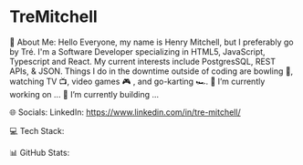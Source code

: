 # TreMitchell

💫 About Me: Hello Everyone, my name is Henry Mitchell, but I preferably go by Tré. I'm a Software Developer specializing in HTML5, JavaScript, Typescript and React. My current interests include PostgresSQL, REST APIs, & JSON. Things I do in the downtime outside of coding are bowling 🎳, watching TV 📺, video games 🎮 , and go-karting 🏎️.
🔭 I’m currently working on ...
🌱 I’m currently building ...

🌐 Socials:
LinkedIn: https://www.linkedin.com/in/tre-mitchell/

💻 Tech Stack:

📊 GitHub Stats:
